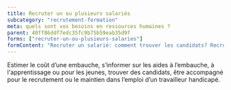 ```yaml
---
title: Recruter un ou plusieurs salariés
subcategory: "recrutement-formation"
meta: quels sont vos besoins en ressources humaines ?
parent: 40ff86ddf7edc35fc9b75b59eab35d9f
forms: ["recruter-un-ou-plusieurs-salaries"]
formContent: "Recruter un salarié: comment trouver les candidats? Recruter en s'appuyant sur les agences de placement, Recruter en passant par un cabinet spécialisé, Recruter en diffusant directement des offres d'emploi. Les autres moyens pour recruter un salarié."
---
```


Estimer le coût d’une embauche, s’informer sur les aides à l’embauche, à l'apprentissage ou pour les jeunes, trouver des candidats, être accompagné pour le recrutement ou le maintien dans l’emploi d’un travailleur handicapé.
